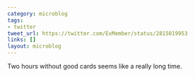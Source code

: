 ```yaml
---
category: microblog
tags:
- twitter
tweet_url: https://twitter.com/ExMember/status/2815019953
links: []
layout: microblog
---
```

Two hours without good cards seems like a really long time.
